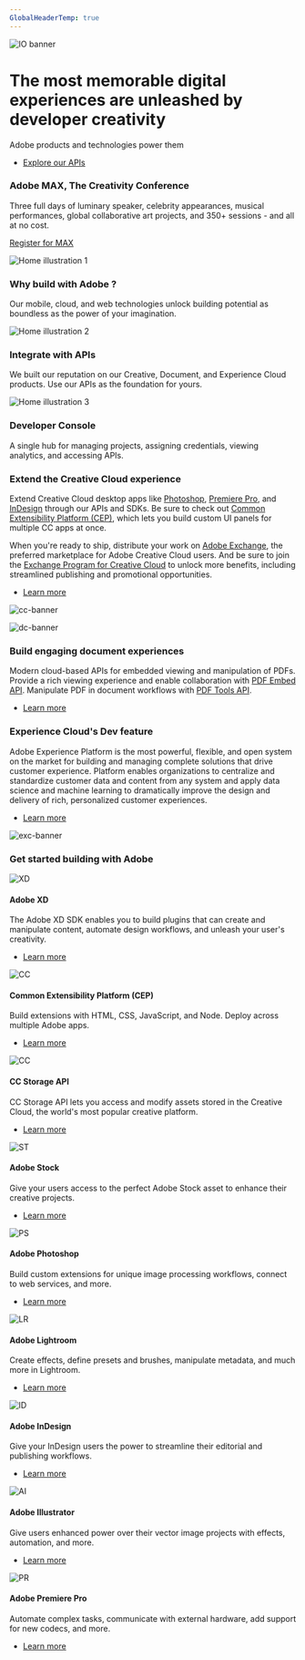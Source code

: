 ```yaml
---
GlobalHeaderTemp: true  
---
```


<Hero slots="image, heading, text, buttons" variant="fullwidth" background="rgb(51, 51, 51)" />

![IO banner](images/io-banner.png)

# The most memorable digital experiences are unleashed by developer creativity

Adobe products and technologies power them

* [Explore our APIs](https://adobe.io/apis/)



<AnnouncementBlock slots="heading, text, button" />

### Adobe MAX, The Creativity Conference

Three full days of luminary speaker, celebrity appearances, musical performances, global collaborative art projects, and 350+ sessions - and all at no cost.

[Register for MAX](https://max.adobe.com/)



<TextBlock slots="image, heading, text" width="33%" theme="light" isCentered />

![Home illustration 1](images/home-illustration1.png)

### Why build with Adobe ?

Our mobile, cloud, and web technologies unlock building potential as boundless as the power of your imagination.



<TextBlock slots="image, heading, text" width="33%" theme="light" isCentered />

![Home illustration 2](images/home-illustration2.png)

### Integrate with APIs

We built our reputation on our Creative, Document, and Experience Cloud products. Use our APIs as the foundation for yours.  



<TextBlock slots="image, heading, text" width="33%" theme="light" isCentered />

![Home illustration 3](images/home-illustration3.png)

### Developer Console

A single hub for managing projects, assigning credentials, viewing analytics, and accessing APIs.



<TextBlock slots="heading, text1, text2, buttons, image" />

### Extend the Creative Cloud experience

Extend Creative Cloud desktop apps like [Photoshop](https://www.adobe.com/products/photoshop.html), [Premiere Pro](https://www.adobe.com/products/premiere.html), and [InDesign](https://www.adobe.com/products/indesign.html) through our APIs and SDKs. 
Be sure to check out [Common Extensibility Platform (CEP)](https://www.adobe.io/apis/creativecloud/cep.html), which lets you build custom UI panels for multiple CC apps at once.

When you're ready to ship, distribute your work on [Adobe Exchange](https://exchange.adobe.com/), the preferred marketplace for Adobe Creative Cloud users. 
And be sure to join the [Exchange Program for Creative Cloud](https://partners.adobe.com/exchangeprogram/creativecloud) to unlock more benefits, including streamlined publishing and promotional opportunities.

* [Learn more](https://www.adobe.io/apis/creativecloud.html)

![cc-banner](https://via.placeholder.com/1000x600)



<TextBlock slots="image, heading, text, buttons" />

![dc-banner](https://via.placeholder.com/1000x600)

### Build engaging document experiences

Modern cloud-based APIs for embedded viewing and manipulation of PDFs. Provide a rich viewing experience and enable collaboration with [PDF Embed API](https://www.adobe.io/apis/documentcloud/dcsdk/pdf-embed.html).
Manipulate PDF in document workflows with [PDF Tools API](https://www.adobe.io/apis/documentcloud/dcsdk/pdf-tools.html).

* [Learn more](https://www.adobe.io/apis/documentcloud.html)



<TextBlock slots="heading, text, buttons, image" />

### Experience Cloud's Dev feature

Adobe Experience Platform is the most powerful, flexible, and open system on the market for building and managing complete solutions that drive customer experience.
Platform enables organizations to centralize and standardize customer data and content from any system and apply data science and machine learning to dramatically improve the design and delivery of rich, personalized customer experiences. 

* [Learn more](https://www.adobe.io/apis/experienceplatform.html)

![exc-banner](https://via.placeholder.com/1000x600)




<TitleBlock slots="heading" />

### Get started building with Adobe



<ProductCard slots="icon, heading, text, buttons" width="33%" />

![XD](icons/xd_appicon_64.svg)

#### Adobe XD

The Adobe XD SDK enables you to build plugins that can create and manipulate content, automate design workflows, and unleash your user's creativity. 

* [Learn more](https://www.adobe.io/apis/creativecloud/xd.html)



<ProductCard slots="icon, heading, text, buttons" width="33%" />

![CC](icons/cc_appicon_64.svg)

#### Common Extensibility Platform (CEP)

Build extensions with HTML, CSS, JavaScript, and Node. Deploy across multiple Adobe apps. 

* [Learn more](https://www.adobe.io/apis/creativecloud/cep.html)



<ProductCard slots="icon, heading, text, buttons" width="33%" />

![CC](icons/cc_appicon_64.svg)

#### CC Storage API 

CC Storage API lets you access and modify assets stored in the Creative Cloud, the world's most popular creative platform. 

* [Learn more](https://www.adobe.io/apis/creativecloud/ccstorageapi.html)



<ProductCard slots="icon, heading, text, buttons" width="33%" />

![ST](icons/st_appicon_64.svg)

#### Adobe Stock

Give your users access to the perfect Adobe Stock asset to enhance their creative projects. 

* [Learn more](https://www.adobe.io/apis/creativecloud/stock.html)



<ProductCard slots="icon, heading, text, buttons" width="33%" />

![PS](icons/ps_appicon_64.svg)

#### Adobe Photoshop

Build custom extensions for unique image processing workflows, connect to web services, and more. 

* [Learn more](https://www.adobe.io/apis/creativecloud/photoshop.html)



<ProductCard slots="icon, heading, text, buttons" width="33%" />

![LR](icons/lr_appicon_64.svg)

#### Adobe Lightroom

Create effects, define presets and brushes, manipulate metadata, and much more in Lightroom. 

* [Learn more](https://www.adobe.io/apis/creativecloud/lightroom.html)



<ProductCard slots="icon, heading, text, buttons" width="33%" />

![ID](icons/id_appicon_64.svg)

#### Adobe InDesign

Give your InDesign users the power to streamline their editorial and publishing workflows. 

* [Learn more](https://www.adobe.io/apis/creativecloud/indesign.html)



<ProductCard slots="icon, heading, text, buttons" width="33%" />

![AI](icons/ai_appicon_64.svg)

#### Adobe Illustrator

Give users enhanced power over their vector image projects with effects, automation, and more. 

* [Learn more](https://www.adobe.io/apis/creativecloud/illustrator.html)



<ProductCard slots="icon, heading, text, buttons" width="33%" />

![PR](icons/pr_appicon_64.svg)

#### Adobe Premiere Pro

Automate complex tasks, communicate with external hardware, add support for new codecs, and more. 

* [Learn more](https://www.adobe.io/apis/creativecloud/premierepro.html)

